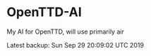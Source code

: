 # OpenTTD-AI
My AI for OpenTTD, will use primarily air

Latest backup: Sun Sep 29 20:09:02 UTC 2019
